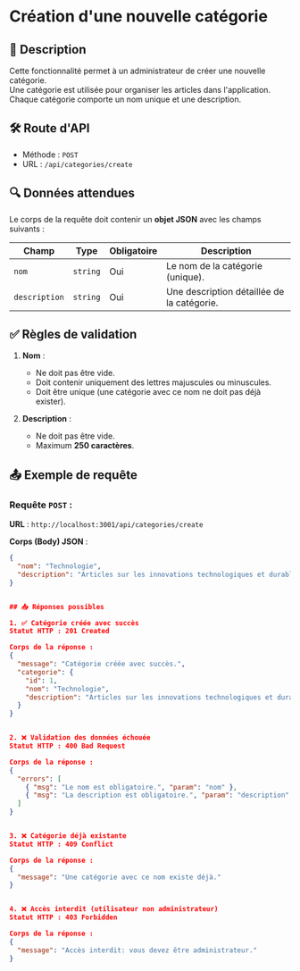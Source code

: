 # Création d'une nouvelle catégorie


## 📄 Description
Cette fonctionnalité permet à un administrateur de créer une nouvelle catégorie.  
Une catégorie est utilisée pour organiser les articles dans l'application.  
Chaque catégorie comporte un nom unique et une description.


## 🛠️ Route d'API

- Méthode : `POST`
- URL : `/api/categories/create`


## 🔍 Données attendues

Le corps de la requête doit contenir un **objet JSON** avec les champs suivants :

| Champ        | Type     | Obligatoire | Description                                    |
|--------------|----------|-------------|------------------------------------------------|
| `nom`        | `string` | Oui         | Le nom de la catégorie (unique).              |
| `description`| `string` | Oui         | Une description détaillée de la catégorie.    |


## ✅ Règles de validation

1. **Nom** : 
   - Ne doit pas être vide.
   - Doit contenir uniquement des lettres majuscules ou minuscules.
   - Doit être unique (une catégorie avec ce nom ne doit pas déjà exister).


2. **Description** :
   - Ne doit pas être vide.
   - Maximum **250 caractères**.


## 📤 Exemple de requête

### **Requête `POST` :**

**URL** : `http://localhost:3001/api/categories/create`

**Corps (Body) JSON** :

```json
{
  "nom": "Technologie",
  "description": "Articles sur les innovations technologiques et durables."
}


## 📥 Réponses possibles

1. ✅ Catégorie créée avec succès
Statut HTTP : 201 Created

Corps de la réponse :
{
  "message": "Catégorie créée avec succès.",
  "categorie": {
    "id": 1,
    "nom": "Technologie",
    "description": "Articles sur les innovations technologiques et durables."
  }
}


2. ❌ Validation des données échouée
Statut HTTP : 400 Bad Request

Corps de la réponse :
{
  "errors": [
    { "msg": "Le nom est obligatoire.", "param": "nom" },
    { "msg": "La description est obligatoire.", "param": "description" }
  ]
}


3. ❌ Catégorie déjà existante
Statut HTTP : 409 Conflict

Corps de la réponse :
{
  "message": "Une catégorie avec ce nom existe déjà."
}


4. ❌ Accès interdit (utilisateur non administrateur)
Statut HTTP : 403 Forbidden

Corps de la réponse :
{
  "message": "Accès interdit: vous devez être administrateur."
}